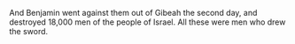 And Benjamin went against them out of Gibeah the second day, and destroyed 18,000 men of the people of Israel. All these were men who drew the sword.
